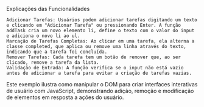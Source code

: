 Explicações das Funcionalidades

    Adicionar Tarefas: Usuários podem adicionar tarefas digitando um texto e clicando em "Adicionar Tarefa" ou pressionando Enter. A função addTask cria um novo elemento li, define o texto com o valor do input e adiciona o novo li ao ul.
    Marcação de Tarefas Completas: Ao clicar em uma tarefa, ela alterna a classe completed, que aplica ou remove uma linha através do texto, indicando que a tarefa foi concluída.
    Remover Tarefas: Cada tarefa tem um botão de remover que, ao ser clicado, remove a tarefa da lista.
    Validação de Entrada: A função verifica se o input não está vazio antes de adicionar a tarefa para evitar a criação de tarefas vazias.

Este exemplo ilustra como manipular o DOM para criar interfaces interativas de usuário com JavaScript, demonstrando adição, remoção e modificação de elementos em resposta a ações do usuário.